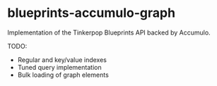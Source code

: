 blueprints-accumulo-graph
=========================

Implementation of the Tinkerpop Blueprints API backed by Accumulo.

TODO:
- Regular and key/value indexes
- Tuned query implementation
- Bulk loading of graph elements

